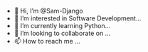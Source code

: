 - 👋 Hi, I’m @Sam-Django
- 👀 I’m interested in Software Development...
- 🌱 I’m currently learning Python...
- 💞️ I’m looking to collaborate on ...
- 📫 How to reach me ...

<!---
Sam-Django/Sam-Django is a ✨ special ✨ repository because its `README.md` (this file) appears on your GitHub profile.
You can click the Preview link to take a look at your changes.
--->
